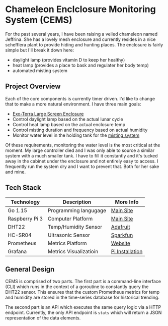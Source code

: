 # Chameleon Enclclosure Monitoring System (CEMS)

For the past several years, I have been raising a veiled chameleon named 
Jeffrina. She has a lovely mesh enclosure and currently resides in a nice 
schefflera plant to provide hiding and hunting places. The enclosure is fairly 
simple but I'll break it down here:

- daylight lamp (provides vitamin D to keep her healthy)
- heat lamp (provides a place to bask and regulater her body temp)
- automated misting system

## Project Overview

Each of the core components is currently timer driven. I'd like to change that 
to make a more natural environment. I have three main goals:

- [Exo-Terra Large Screen Enclosure](http://www.exo-terra.com/en/products/screen_terrarium.php)
- Control daylight lamp based on the actual lunar cycle
- Control heat lamp based on the actual enclosure temp
- Control misting duration and frequency based on actual humidity
- Monitor water level in the holding tank for the [misting system](http://www.exo-terra.com/en/products/monsoon_solo.php)

Of these requirements, monitoring the water level is the most critical at the 
moment. My large controller died and I was only able to source a similar 
system with a much smaller tank. I have to fill it constantly and it's tucked 
away in the cabinet under the enclosure and not entirely easy to access. I 
frequently run the system dry and I want to prevent that. Both for her sake and mine.

## Tech Stack

|Technology|Description|More Info|
|-----------|-----------|-----
|Go 1.15|Programming langugage|[Main Site](https://golang.org)
|Raspberry Pi 3|Computer Platform|[Main Site](https://www.raspberrypi.org)
|DHT22|Temp/Humidity Sensor|[Adafruit](https://learn.adafruit.com/dht)
|HC-SR04|Ultrasonic Sensor|[Sparkfun](https://www.sparkfun.com/products/15569)
|Prometheus|Metrics Platform|[Website](http://prometheus.io)
|Grafana|Metrics Visualizatioin|[Pi Installation](https://grafana.com/tutorials/install-grafana-on-raspberry-pi/#3])

## General Design

CEMS is comprised of two parts. The first part is a command-line interface (CLI) 
which runs in the context of a goroutine to constantly query the DHT22 sensor.
This ensures that the custom Prometheus metrics for temp and humidity are stored
in the time-series database for historical trending.

The second part is an API which executes the same query logic via a HTTP endpoint.
Currently, the only API endpoint is `stats` which will return a JSON representation
of the data elements.